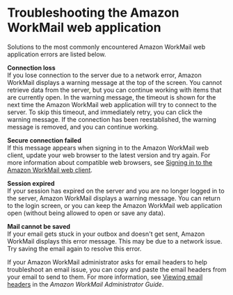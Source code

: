 # Troubleshooting the Amazon WorkMail web application<a name="troubleshooting"></a>

Solutions to the most commonly encountered Amazon WorkMail web application errors are listed below\.

**Connection loss**  
If you lose connection to the server due to a network error, Amazon WorkMail displays a warning message at the top of the screen\. You cannot retrieve data from the server, but you can continue working with items that are currently open\. In the warning message, the timeout is shown for the next time the Amazon WorkMail web application will try to connect to the server\. To skip this timeout, and immediately retry, you can click the warning message\. If the connection has been reestablished, the warning message is removed, and you can continue working\. 

**Secure connection failed**  
If this message appears when signing in to the Amazon WorkMail web client, update your web browser to the latest version and try again\. For more information about compatible web browsers, see [Signing in to the Amazon WorkMail web client](web-client.md)\.

**Session expired**  
If your session has expired on the server and you are no longer logged in to the server, Amazon WorkMail displays a warning message\. You can return to the login screen, or you can keep the Amazon WorkMail web application open \(without being allowed to open or save any data\)\.

**Mail cannot be saved**  
If your email gets stuck in your outbox and doesn't get sent, Amazon WorkMail displays this error message\. This may be due to a network issue\. Try saving the email again to resolve this error\.

If your Amazon WorkMail administrator asks for email headers to help troubleshoot an email issue, you can copy and paste the email headers from your email to send to them\. For more information, see [Viewing email headers](https://docs.aws.amazon.com/workmail/latest/adminguide/manage-mailboxes.html#email-headers) in the *Amazon WorkMail Administrator Guide*\.